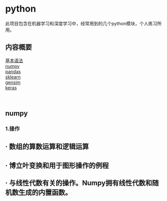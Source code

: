 # python
  此项目包含在机器学习和深度学习中，经常用到的几个python模块，个人练习所用。<br/>

## 内容概要
[基本语法]()<br/>
[numpy]()<br/>
[pandas]()<br/>
[sklearn]()<br/>
[gensim]()<br/>
[keras]()<br/>

<br/>

## numpy
### 1.操作
<h2>· 数组的算数运算和逻辑运算<h2/>
· 博立叶变换和用于图形操作的例程<br/><br/>
· 与线性代数有关的操作。Numpy拥有线性代数和随机数生成的内置函数。<br/><br/>

